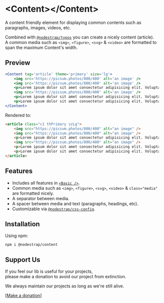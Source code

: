 # &lt;Content&gt;&lt;/Content&gt;
A content friendly element for displaying common contents such as paragraphs, images, videos, etc.

Combined with [`@nodestrap/typos`](https://www.npmjs.com/package/@nodestrap/typos) you can create a nicely content (article).  
A common media such as `<img>`, `<figure>`, `<svg>` & `<video>` are formatted to span the maximum Content's width.

## Preview

```jsx
<Content tag='article' theme='primary' size='lg'>
    <img src='https://picsum.photos/800/400' alt='an image' />
    <img src='https://picsum.photos/800/400' alt='an image' />
    <p>Lorem ipsum dolor sit amet consectetur adipisicing elit. Voluptatum harum ab illum nisi est distinctio delectus dolores</p>
    <img src='https://picsum.photos/800/400' alt='an image' />
    <p>Lorem ipsum dolor sit amet consectetur adipisicing elit. Voluptatum harum ab illum nisi est distinctio delectus dolores</p>
    <p>Lorem ipsum dolor sit amet consectetur adipisicing elit. Voluptatum harum ab illum nisi est distinctio delectus dolores</p>
</Content>
```
Rendered to:
```html
<article class="c1 thPrimary szLg">
    <img src="https://picsum.photos/800/400" alt="an image" />
    <img src="https://picsum.photos/800/400" alt="an image" />
    <p>Lorem ipsum dolor sit amet consectetur adipisicing elit. Voluptatum harum ab illum nisi est distinctio delectus dolores</p>
    <img src="https://picsum.photos/800/400" alt="an image" />
    <p>Lorem ipsum dolor sit amet consectetur adipisicing elit. Voluptatum harum ab illum nisi est distinctio delectus dolores</p>
    <p>Lorem ipsum dolor sit amet consectetur adipisicing elit. Voluptatum harum ab illum nisi est distinctio delectus dolores</p>
</article>
```

## Features
* Includes all features in [`<Basic />`](https://www.npmjs.com/package/@nodestrap/basic).
* Common media such as `<img>`, `<figure>`, `<svg>`, `<video>` & `class="media"` are formatted nicely.
* A separator between media.
* A spacer between media and text (paragraphs, headings, etc).
* Customizable via [`@nodestrap/css-config`](https://www.npmjs.com/package/@nodestrap/css-config).

## Installation

Using npm:
```
npm i @nodestrap/content
```

## Support Us

If you feel our lib is useful for your projects,  
please make a donation to avoid our project from extinction.

We always maintain our projects as long as we're still alive.

[[Make a donation](https://ko-fi.com/heymarco)]

